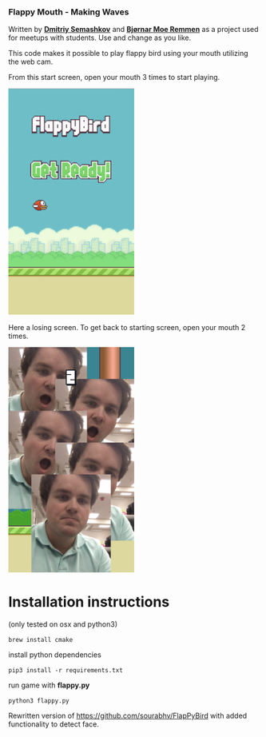 

### Flappy Mouth - Making Waves

Written by [**Dmitriy Semashkov**](https://github.com/imsedim) and [**Bjørnar Moe Remmen**](https://github.com/bjornamr) as a project used for meetups with students. 
Use and change as you like.

This code makes it possible to play flappy bird using your mouth utilizing the web cam.

From this start screen, open your mouth 3 times to start playing.

<img src="assets/readmepics/gamestart.png" width="50%"> 


Here a losing screen. To get back to starting screen, open your mouth 2 times.

<img src="assets/readmepics/gamelost.png" width="50%"> 


# Installation instructions

(only tested on osx and python3) 

    brew install cmake
    

install python dependencies 

    pip3 install -r requirements.txt
    
    
run game with **flappy.py**

    python3 flappy.py




Rewritten version of https://github.com/sourabhv/FlapPyBird with added functionality to detect face.




